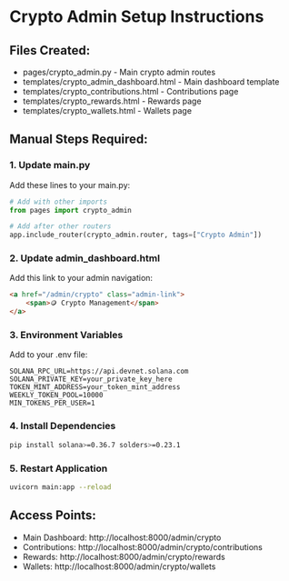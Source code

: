 # Crypto Admin Setup Instructions

## Files Created:
- pages/crypto_admin.py - Main crypto admin routes
- templates/crypto_admin_dashboard.html - Main dashboard template
- templates/crypto_contributions.html - Contributions page
- templates/crypto_rewards.html - Rewards page
- templates/crypto_wallets.html - Wallets page

## Manual Steps Required:

### 1. Update main.py
Add these lines to your main.py:

```python
# Add with other imports
from pages import crypto_admin

# Add after other routers
app.include_router(crypto_admin.router, tags=["Crypto Admin"])
```

### 2. Update admin_dashboard.html
Add this link to your admin navigation:

```html
<a href="/admin/crypto" class="admin-link">
    <span>🪙 Crypto Management</span>
</a>
```

### 3. Environment Variables
Add to your .env file:

```
SOLANA_RPC_URL=https://api.devnet.solana.com
SOLANA_PRIVATE_KEY=your_private_key_here
TOKEN_MINT_ADDRESS=your_token_mint_address
WEEKLY_TOKEN_POOL=10000
MIN_TOKENS_PER_USER=1
```

### 4. Install Dependencies
```bash
pip install solana>=0.36.7 solders>=0.23.1
```

### 5. Restart Application
```bash
uvicorn main:app --reload
```

## Access Points:
- Main Dashboard: http://localhost:8000/admin/crypto
- Contributions: http://localhost:8000/admin/crypto/contributions
- Rewards: http://localhost:8000/admin/crypto/rewards
- Wallets: http://localhost:8000/admin/crypto/wallets
